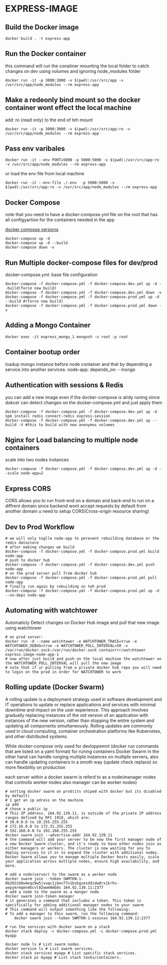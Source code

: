 # EXPRESS-IMAGE

## Build the Docker image

```shell
docker build . -t express-app
```

## Run the Docker container

this command will run the conatiner mounting the local folder to catch changes on dev using volumes and ignoring node_modules folder

```shell
docker run -it -p 3000:3000 -v $(pwd):/usr/src/app -v /usr/src/app/node_modules --rm express-app
```

## Make a redeonly bind mount so the docker container wont effect the local machine

add :ro (read only) to the end of teh mount

```shell
docker run -it -p 3000:3000 -v $(pwd):/usr/src/app:ro -v /usr/src/app/node_modules --rm express-app
```

## Pass env varibales

```shell
docker run -it --env PORT=5000 -p 5000:5000 -v $(pwd):/usr/src/app:ro -v /usr/src/app/node_modules --rm express-app
```

or load the env file from local machine

```shell
docker run -it --env-file ./.env  -p 5000:5000 -v $(pwd):/usr/src/app:ro -v /usr/src/app/node_modules --rm express-app 
```

## Docker Compose

note that you need to have a docker-compose.yml file on the root that has all configyartion for the containers needed in the app

[docker compose versions](https://docs.docker.com/compose/compose-file/compose-versioning/)

```shell
docker-compose up -d
docker-compose up -d --build
docker-compose down -v
```

## Run Multiple docker-compose files for dev/prod

docker-compose.yml: base file configuration

```shell
docker-compose -f docker-compose.yml -f docker-compose.dev.yml up -d --build(force new build)
docker-compose -f docker-compose.yml -f docker-compose.dev.yml down -v
docker-compose -f docker-compose.yml -f docker-compose.prod.yml up -d --build #(force new build)
docker-compose -f docker-compose.yml -f docker-compose.prod.yml down -v
```

## Adding a Mongo Container

```shell
docker exec -it express_mongo_1 mongosh -u root -p root
```

## Container bootup order

loadup mongo instance before node container and that by depending a service into another
services:
  node-app:
    depends_on:
      - mongo

## Authentication with sessions & Redis

you can add a new image even if the docker-compose is alrdy runing since dokcer can detect changes on the docker-compose.yml and just apply them

```shell
docker-compose -f docker-compose.yml -f docker-compose.dev.yml up -d
npm install redis connect-redis express-session
docker-compose -f docker-compose.yml -f docker-compose.dev.yml up --build -V #this to build with new anonymos volumes
```

## Nginx for Load balancing to multiple node containers

scale into two nodes instances

```shell
docker-compose -f docker-compose.yml -f docker-compose.dev.yml up -d --scale node-app=2
```

## Express CORS

CORS allows you to run front-end on a domain and back-end to run on a diffrent domain
since backend wont accept requests by default from another domain u need to setup CORS(Cross-origin resource sharing)

## Dev to Prod Workflow

```shell
# we will only toglle node-app to perevent rebuilding database or the redis datastore 
# after making changes we build
docker-compose -f docker-compose.yml -f docker-compose.prod.yml build node-app
# push to docker hub
docker-compose -f docker-compose.yml -f docker-compose.dev.yml push node-app  
# on the prod server pull from docker hub
docker-compose -f docker-compose.yml -f docker-compose.prod.yml pull node-app
# finally run again by rebuilding on teh prod
docker-compose -f docker-compose.yml -f docker-compose.prod.yml up -d --no-deps node-app
```

## Automating with watchtower

Automaticly Detect changes on Docker Hub image and pull that new image using watchtower

```shell
# on prod server:
docker run -d --name watchtower -e WATCHTOWER_TRACE=true -e WATCHTOWER_DEBUG=true -e WATCHTOWER_POLL_INTERVAL=50 -v /var/run/docker.sock:/var/run/docker.sock containrrr/watchtower express-image-node-app-1
# now after just build and push on the local machine the watchtower on the WATCHTOWER_POLL_INTERVAL will pull the new image
# note that if ur pulling from a private docker hub repo you will need to login on the prod in order for WATCHTOWER to work
```

## Rolling update (Docker Swarm)

A rolling update is a deployment strategy used in software development and IT operations to update or replace applications and services with minimal downtime and impact on the user experience. This approach involves gradually replacing instances of the old version of an application with instances of the new version, rather than stopping the entire system and updating all components simultaneously. Rolling updates are commonly used in cloud computing, container orchestration platforms like Kubernetes, and other distributed systems.

While docker-compose only used for devloppemnt (docker run commands that are listed on a yaml format) for runing containers Docker Swarm in the other hand can handle runging multiple instances on multiple servers, also can handle updating containers in a smoth way (update check replace) so more flexibility on production

each server within a docker swarm is referd to as a node(manager nodes that controlls worker nodes also manager can be worker nodes)

```shell
# setting docker swarm on prod(its shiped with docker but its disabled by default)
# 1 get an ip adress on the machine
ip add
# chose a public ip
# This IP address, 164.92.139.11, is outside of the private IP address ranges defined by RFC 1918, which are:
# 10.0.0.0 to 10.255.255.255
# 172.16.0.0 to 172.31.255.255
# 192.168.0.0 to 192.168.255.255
docker swarm init --advertise-addr 164.92.139.11
# the command will add your server to be now the first manager node of a new Docker Swarm cluster, and it's ready to have other nodes join as either managers or workers. The cluster is now waiting for you to deploy services to it or to expand the cluster with additional nodes. Docker Swarm allows you to manage multiple Docker hosts easily, scale your application across multiple nodes, ensure high availability, and more.

# add a node(server) to the swarm as a worker node
docker swarm join --token SWMTKN-1-0b202zb8w4eqz9w5jvuqc1jbev77n1bzbgzesddidw8rx1krhs-aepymrmqmn46cvl02wwm0mb8s 164.92.139.11:2377
# add a node to the swarm as a manger node
docker swarm join-token manager
# it generates a command that includes a token. This token is specifically for adding additional manager nodes to your swarm
# This command will output something like the following:
# To add a manager to this swarm, run the following command:
    docker swarm join --token SWMTKN-1-xxxxxxx 164.92.139.11:2377

# run the services with docker swarm on a stack
docker stack deploy -c docker-compose.yml -c docker-compose.prod.yml myapp

docker node ls # List swarm nodes.
docker service ls # List swarm services.
docker stack services myapp # List specific stack services.
docker stack ps myapp # List stack tasks/containers.
```
